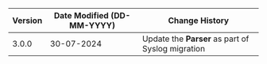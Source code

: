 | **Version** | **Date Modified (DD-MM-YYYY)** | **Change History**                                                 |
|-------------|--------------------------------|--------------------------------------------------------------------|
| 3.0.0       | 30-07-2024                     | Update the **Parser** as part of Syslog migration   |  
         
                                                                                                                 
